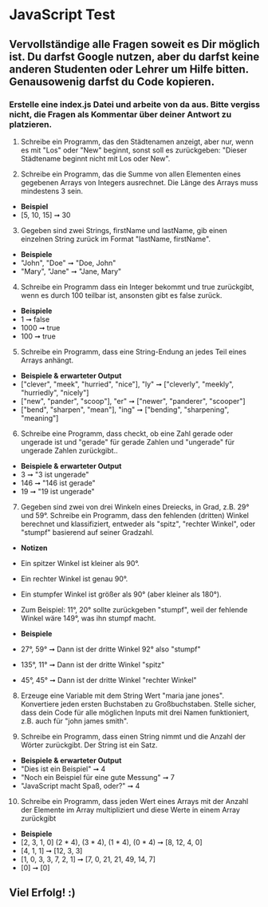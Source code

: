 # JavaScript Test 

## Vervollständige alle Fragen soweit es Dir möglich ist. Du darfst Google nutzen, aber du darfst keine anderen Studenten oder Lehrer um Hilfe bitten. Genausowenig darfst du Code kopieren. 

### Erstelle eine index.js Datei und arbeite von da aus. Bitte vergiss nicht, die Fragen als Kommentar über deiner Antwort zu platzieren.

1. Schreibe ein Programm, das den Städtenamen anzeigt, aber nur, wenn es mit "Los" oder "New" beginnt, sonst soll es zurückgeben: "Dieser Städtename beginnt nicht mit Los oder New". 

2. Schreibe ein Programm, das die Summe von allen Elementen eines gegebenen Arrays von Integers ausrechnet. Die Länge des Arrays muss mindestens 3 sein.  
* **Beispiel**
* [5, 10, 15] ➞ 30

3. Gegeben sind zwei Strings, firstName und lastName, gib einen einzelnen String zurück im Format "lastName, firstName".
* **Beispiele**
* "John", "Doe" ➞ "Doe, John"
* "Mary", "Jane" ➞ "Jane, Mary"

4. Schreibe ein Programm dass ein Integer bekommt und true zurückgibt, wenn es durch 100 teilbar ist, ansonsten gibt es false zurück.
* **Beispiele**
* 1 ➞ false
* 1000 ➞ true
* 100 ➞ true

5. Schreibe ein Programm, dass eine String-Endung an jedes Teil eines Arrays anhängt.
* **Beispiele & erwarteter Output**
* ["clever", "meek", "hurried", "nice"], "ly" ➞ ["cleverly", "meekly", "hurriedly", "nicely"]
* ["new", "pander", "scoop"], "er" ➞ ["newer", "panderer", "scooper"]
* ["bend", "sharpen", "mean"], "ing" ➞ ["bending", "sharpening", "meaning"]

6. Schreibe eine Programm, dass checkt, ob eine Zahl gerade oder ungerade ist und "gerade" für gerade Zahlen und "ungerade" für ungerade Zahlen zurückgibt..
* **Beispiele & erwarteter Output**
* 3 ➞ "3 ist ungerade"
* 146 ➞ "146 ist gerade"
* 19 ➞ "19 ist ungerade"

7. Gegeben sind zwei von drei Winkeln eines Dreiecks, in Grad, z.B. 29° und 59°. Schreibe ein Programm, dass den fehlenden (dritten) Winkel berechnet und klassifiziert, entweder als "spitz", "rechter Winkel", oder "stumpf" basierend auf seiner Gradzahl.

* **Notizen**
* Ein spitzer Winkel ist kleiner als 90°.
* Ein rechter Winkel ist genau 90°.
* Ein stumpfer Winkel ist größer als 90°  (aber kleiner als 180°).
* Zum Beispiel: 11°, 20° sollte zurückgeben "stumpf", weil der fehlende Winkel wäre 149°, was ihn stumpf macht.

* **Beispiele**
* 27°, 59° ➞ Dann ist der dritte Winkel 92° also "stumpf"
* 135°, 11° ➞ Dann ist der dritte Winkel "spitz"
* 45°, 45° ➞ Dann ist der dritte Winkel "rechter Winkel"

8. Erzeuge eine Variable mit dem String Wert "maria jane jones". Konvertiere jeden ersten Buchstaben zu Großbuchstaben. Stelle sicher, dass dein Code für alle möglichen Inputs mit drei Namen funktioniert, z.B. auch für "john james smith". 

9. Schreibe ein Programm, dass einen String nimmt und die Anzahl der Wörter zurückgibt. Der String ist ein Satz.
* **Beispiele & erwarteter Output**
* "Dies ist ein Beispiel" ➞ 4
* "Noch ein Beispiel für eine gute Messung" ➞ 7
* "JavaScript macht Spaß, oder?" ➞ 4

10. Schreibe ein Programm, dass jeden Wert eines Arrays mit der Anzahl der Elemente im Array multipliziert und diese Werte in einem Array zurückgibt
* **Beispiele**
* [2, 3, 1, 0] (2 * 4), (3 * 4), (1 * 4), (0 * 4) ➞ [8, 12, 4, 0] 
* [4, 1, 1] ➞ [12, 3, 3]
* [1, 0, 3, 3, 7, 2, 1] ➞  [7, 0, 21, 21, 49, 14, 7]
* [0] ➞ [0]

## Viel Erfolg! :)

